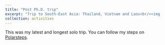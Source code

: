 ```yaml
---
title: "Post Ph.D. trip"
excerpt: "Trip to South-East Asia: Thailand, Vietnam and Laos<br/><img src='/images/activities/vietnam.jpg' style='width:50px;'>"
collection: activities
---
```


This was my latest and longest solo trip. You can follow my steps on [Polarsteps](https://www.polarsteps.com/MaddalenaBin/16318381-post-phd-trip?s=181e0c8b-df65-4d8f-a01f-487f6ed32d42).
